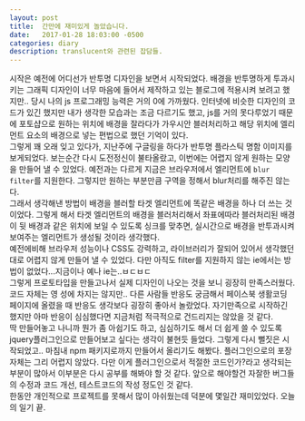 ```yaml
---
layout: post
title:  간만에 재미있게 놀았습니다. 
date:   2017-01-28 18:03:00 -0500
categories: diary
description: translucent와 관련된 잡담들.
---
```


시작은 예전에 어디선가 반투명 디자인을 보면서 시작되었다.
배경을 반투명하게 투과시키는 그래픽 디자인이 너무 마음에 들어서 제작하고 있는 블로그에 적용시켜 보려고 했지만.. 당시 나의 js 프로그래밍 능력은 거의 0에 가까웠다.
인터넷에 비슷한 디자인의 코드가 있긴 했지만 내가 생각한 모습과는 조금 다르기도 했고, js를 거의 못다루었기 때문에 포토샵으로 원하는 위치에 배경을 잘라다가 가우시안 블러처리하고 해당 위치에 엘리먼트 요소의 배경으로 넣는 편법으로 했던 기억이 있다.
<br>
그렇게 꽤 오래 잊고 있다가, 지난주에 구글링을 하다가 반투명 플라스틱 명함 이미지를 보게되었다. 보는순간 다시 도전정신이 불타올랐고, 이번에는 어렵지 않게 원하는 모양을 만들어 낼 수 있었다.
예전과는 다르게 지금은 브라우저에서 엘리먼트에 `blur filter`를 지원한다. 그렇지만 원하는 부분만큼 구역을 정해서 blur처리를 해주진 않는다.
<br>
그래서 생각해낸 방법이 배경을 블러할 타겟 엘리먼트에 똑같은 배경을 하나 더 쓰는 것이었다.
그렇게 해서 타겟 엘리먼트의 배경을 블러처리해서 좌표에따라 블러처리된 배경이 뒷 배경과 같은 위치에 보일 수 있도록 싱크를 맞추면, 실시간으로 배경을 반투과시켜 보여주는 엘리먼트가 생성될 것이라 생각했다. 
<br>
예전에비해 브라우저 성능이나 CSS도 강력하고, 라이브러리가 잘되어 있어서 생각했던대로 어렵지 않게 만들어 낼 수 있었다.
다만 아직도 filter를 지원하지 않는 ie에서는 방법이 없었다...지금이나 예나 ie는..ㅂㄷㅂㄷ
<br>
그렇게 프로토타입을 만들고나서 실제 디자인이 나오는 것을 보니 굉장히 만족스러웠다. 코드 자체는 영 성에 차지는 않지만..
다른 사람들 반응도 궁금해서 페이스북 생활코딩 페이지에 올렸을 때 반응도 생각보다 굉장히 좋아서 놀랐었다.
자기만족으로 시작하긴 했지만 아마 반응이 심심했다면 지금처럼 적극적으로 건드리지는 않았을 것 같다.
<br>
딱 만들어놓고 나니까 뭔가 좀 아쉽기도 하고, 심심하기도 해서 더 쉽게 쓸 수 있도록 jquery플러그인으로 만들어보고 싶다는 생각이 불현듯 들었다.
그렇게 다시 뻘짓은 시작되었고.. 마침내 npm 패키지로까지 만들어서 올리기도 해봤다.
플러그인으로의 포장 자체는 그리 어렵지 않았다. 다만 이게 플러그인으로서 적절한 코드인가?라고 생각되는 부분이 많아서 이부분은 다시 공부를 해봐야 할 것 같다.
앞으로 해야할건 자잘한 버그들의 수정과 코드 개선, 테스트코드의 작성 정도인 것 같다.
<br>
한동안 개인적으로 프로젝트를 못해서 많이 아쉬웠는데 덕분에 몇일간 재미있었다.
오늘의 일기 끝.